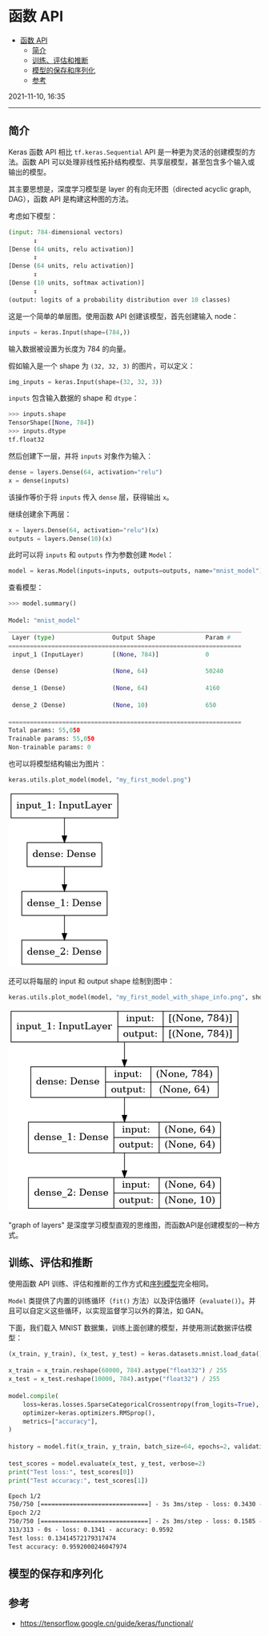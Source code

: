 # 函数 API

- [函数 API](#函数-api)
  - [简介](#简介)
  - [训练、评估和推断](#训练评估和推断)
  - [模型的保存和序列化](#模型的保存和序列化)
  - [参考](#参考)

2021-11-10, 16:35
***

## 简介

Keras 函数 API 相比 `tf.keras.Sequential` API 是一种更为灵活的创建模型的方法。函数 API 可以处理非线性拓扑结构模型、共享层模型，甚至包含多个输入或输出的模型。

其主要思想是，深度学习模型是 layer 的有向无环图（directed acyclic graph, DAG），函数 API 是构建这种图的方法。

考虑如下模型：

```py
(input: 784-dimensional vectors)
       ↧
[Dense (64 units, relu activation)]
       ↧
[Dense (64 units, relu activation)]
       ↧
[Dense (10 units, softmax activation)]
       ↧
(output: logits of a probability distribution over 10 classes)
```

这是一个简单的单层图。使用函数 API 创建该模型，首先创建输入 node：

```py
inputs = keras.Input(shape=(784,))
```

输入数据被设置为长度为 784 的向量。

假如输入是一个 shape 为 `(32, 32, 3)` 的图片，可以定义：

```py
img_inputs = keras.Input(shape=(32, 32, 3))
```

`inputs` 包含输入数据的 shape 和 `dtype`：

```py
>>> inputs.shape
TensorShape([None, 784])
>>> inputs.dtype
tf.float32
```

然后创建下一层，并将 `inputs` 对象作为输入：

```py
dense = layers.Dense(64, activation="relu")
x = dense(inputs)
```

该操作等价于将 `inputs` 传入 `dense` 层，获得输出 `x`。

继续创建余下两层：

```py
x = layers.Dense(64, activation="relu")(x)
outputs = layers.Dense(10)(x)
```

此时可以将 `inputs` 和 `outputs` 作为参数创建 `Model`：

```py
model = keras.Model(inputs=inputs, outputs=outputs, name="mnist_model")
```

查看模型：

```py
>>> model.summary()

Model: "mnist_model"
_________________________________________________________________
 Layer (type)                Output Shape              Param #   
=================================================================
 input_1 (InputLayer)        [(None, 784)]             0         
                                                                 
 dense (Dense)               (None, 64)                50240     
                                                                 
 dense_1 (Dense)             (None, 64)                4160      
                                                                 
 dense_2 (Dense)             (None, 10)                650       
                                                                 
=================================================================
Total params: 55,050
Trainable params: 55,050
Non-trainable params: 0
```

也可以将模型结构输出为图片：

```py
keras.utils.plot_model(model, "my_first_model.png")
```

![](images/2021-11-10-16-56-53.png)

还可以将每层的 input 和 output shape 绘制到图中：

```py
keras.utils.plot_model(model, "my_first_model_with_shape_info.png", show_shapes=True)
```

![](images/2021-11-10-16-57-40.png)

"graph of layers" 是深度学习模型直观的思维图，而函数API是创建模型的一种方式。

## 训练、评估和推断

使用函数 API 训练、评估和推断的工作方式和[序列模型](sequential_api.md)完全相同。

`Model` 类提供了内置的训练循环（`fit()` 方法）以及评估循环（`evaluate()`）。并且可以自定义这些循环，以实现监督学习以外的算法，如 GAN。

下面，我们载入 MNIST 数据集，训练上面创建的模型，并使用测试数据评估模型：

```py
(x_train, y_train), (x_test, y_test) = keras.datasets.mnist.load_data()

x_train = x_train.reshape(60000, 784).astype("float32") / 255
x_test = x_test.reshape(10000, 784).astype("float32") / 255

model.compile(
    loss=keras.losses.SparseCategoricalCrossentropy(from_logits=True),
    optimizer=keras.optimizers.RMSprop(),
    metrics=["accuracy"],
)

history = model.fit(x_train, y_train, batch_size=64, epochs=2, validation_split=0.2)

test_scores = model.evaluate(x_test, y_test, verbose=2)
print("Test loss:", test_scores[0])
print("Test accuracy:", test_scores[1])
```

```txt
Epoch 1/2
750/750 [==============================] - 3s 3ms/step - loss: 0.3430 - accuracy: 0.9035 - val_loss: 0.1851 - val_accuracy: 0.9463
Epoch 2/2
750/750 [==============================] - 2s 3ms/step - loss: 0.1585 - accuracy: 0.9527 - val_loss: 0.1366 - val_accuracy: 0.9597
313/313 - 0s - loss: 0.1341 - accuracy: 0.9592
Test loss: 0.13414572179317474
Test accuracy: 0.9592000246047974
```

## 模型的保存和序列化




## 参考

- https://tensorflow.google.cn/guide/keras/functional/
